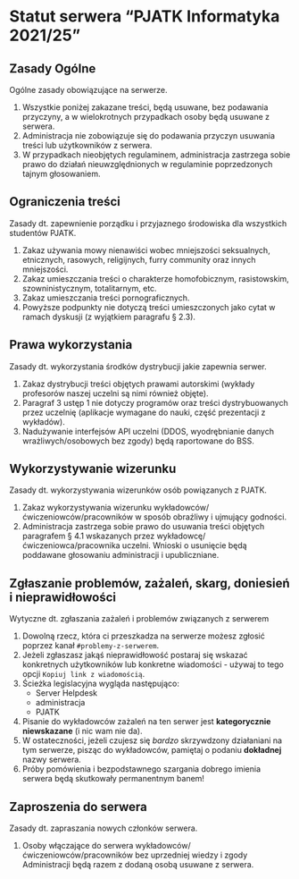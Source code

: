 # Statut serwera “PJATK Informatyka 2021/25”

## Zasady Ogólne

Ogólne zasady obowiązujące na serwerze.

1.  Wszystkie poniżej zakazane treści, będą usuwane, bez podawania przyczyny, a w wielokrotnych przypadkach osoby będą usuwane z serwera.
2.  Administracja nie zobowiązuje się do podawania przyczyn usuwania treści lub użytkowników z serwera.
3.  W przypadkach nieobjętych regulaminem, administracja zastrzega sobie prawo do działań nieuwzględnionych w regulaminie poprzedzonych tajnym głosowaniem.

## Ograniczenia treści

Zasady dt. zapewnienie porządku i przyjaznego środowiska dla wszystkich studentów PJATK.

1.  Zakaz używania mowy nienawiści wobec mniejszości seksualnych, etnicznych, rasowych, religijnych, furry community oraz innych mniejszości.
2.  Zakaz umieszczania treści o charakterze homofobicznym, rasistowskim, szowninistycznym, totalitarnym, etc.
3.  Zakaz umieszczania treści pornograficznych.
4.  Powyższe podpunkty nie dotyczą treści umieszczonych jako cytat w ramach dyskusji (z wyjątkiem paragrafu § 2.3).

## Prawa wykorzystania

Zasady dt. wykorzystania środków dystrybucji jakie zapewnia serwer.

1.  Zakaz dystrybucji treści objętych prawami autorskimi (wykłady profesorów naszej uczelni są nimi również objęte).
2.  Paragraf 3 ustęp 1 nie dotyczy programów oraz treści dystrybuowanych przez uczelnię (aplikacje wymagane do nauki, część prezentacji z wykładów).
3.  Nadużywanie interfejsów API uczelni (DDOS, wyodrębnianie danych wrażliwych/osobowych bez zgody) będą raportowane do BSS.

## Wykorzystywanie wizerunku

Zasady dt. wykorzystywania wizerunków osób powiązanych z PJATK.

1.  Zakaz wykorzystywania wizerunku wykładowców/ćwiczeniowców/pracowników w sposób obraźliwy i ujmujący godności.
2.  Administracja zastrzega sobie prawo do usuwania treści objętych paragrafem § 4.1 wskazanych przez wykładowcę/ćwiczeniowca/pracownika uczelni. Wnioski o usunięcie będą poddawane głosowaniu administracji i upubliczniane.

## Zgłaszanie problemów, zażaleń, skarg, doniesień i nieprawidłowości

Wytyczne dt. zgłaszania zażaleń i problemów związanych z serwerem

1. Dowolną rzecz, która ci przeszkadza na serwerze możesz zgłosić poprzez kanał `#problemy-z-serwerem`.
2. Jeżeli zgłaszasz jakąś nieprawidłowość postaraj się wskazać konkretnych użytkowników lub konkretne wiadomości - używaj to tego opcji `Kopiuj link z wiadomością`.
3. Ścieżka legislacyjna wygląda następująco:
    - Server Helpdesk
    - administracja
    - PJATK
5. Pisanie do wykładowców zażaleń na ten serwer jest **kategorycznie niewskazane** (i nic wam nie da).
6. W ostateczności, jeżeli czujesz się *bardzo* skrzywdzony działaniani na tym serwerze, pisząc do wykładowców, pamiętaj o podaniu **dokładnej** nazwy serwera.
7. Próby pomówienia i bezpodstawnego szargania dobrego imienia serwera będą skutkowały permanentnym banem!

## Zaproszenia do serwera

Zasady dt. zapraszania nowych członków serwera.

1.  Osoby włączające do serwera wykładowców/ćwiczeniowców/pracowników bez uprzedniej wiedzy i zgody Administracji będą razem z dodaną osobą usuwane z serwera.
